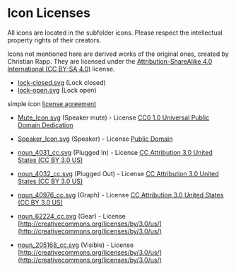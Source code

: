 # Icon Licenses

All icons are located in the subfolder icons. Please respect the intellectual property rights of their creators.

Icons not mentioned here are derived works of the original ones, created by Christian Rapp.
They are licensed under the [Attribution-ShareAlike 4.0 International (CC BY-SA 4.0)](http://creativecommons.org/licenses/by-sa/4.0/) license.



* [lock-closed.svg](http://simpleicon.com/lock-2.html) (Lock closed)
* [lock-open.svg](http://simpleicon.com/lock-3.html) (Lock open)

simple icon [license agreement](http://simpleicon.com/license-agreement/)

* [Mute_Icon.svg](https://commons.wikimedia.org/wiki/File:Speaker_Icon.svg) (Speaker mute) - License [CC0 1.0 Universal Public Domain Dedication](https://creativecommons.org/publicdomain/zero/1.0/deed.en)
* [Speaker_Icon.svg](https://commons.wikimedia.org/wiki/File:Mute_Icon.svg) (Speaker) - License [Public Domain](https://en.wikipedia.org/wiki/Public_domain)

* [noun_4031_cc.svg](https://thenounproject.com/icon/4031/) (Plugged In) - License [CC Attribution 3.0 United States (CC BY 3.0 US)](http://creativecommons.org/licenses/by/3.0/us/)
* [noun_4032_cc.svg](https://thenounproject.com/icon/4032/) (Plugged Out) - License [CC Attribution 3.0 United States (CC BY 3.0 US)](http://creativecommons.org/licenses/by/3.0/us/)
* [noun_40976_cc.svg](https://thenounproject.com/icon/40976/) (Graph) - License [CC Attribution 3.0 United States (CC BY 3.0 US)](http://creativecommons.org/licenses/by/3.0/us/)
* [noun_62224_cc.svg](https://thenounproject.com/icon/62224/) (Gear) - License [http://creativecommons.org/licenses/by/3.0/us/](http://creativecommons.org/licenses/by/3.0/us/)
* [noun_205168_cc.svg](https://thenounproject.com/icon/205168/) (Visible) - License [http://creativecommons.org/licenses/by/3.0/us/](http://creativecommons.org/licenses/by/3.0/us/)

